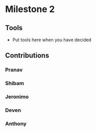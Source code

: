 # Milestone 2

## Tools
- Put tools here when you have decided

## Contributions
### Pranav


### Shibam


### Jeronimo


### Deven


### Anthony